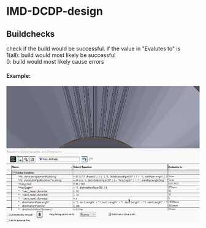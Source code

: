# IMD-DCDP-design

## Buildchecks
check if the build would be successful. if the value in "Evalutes to" is <br/>
1(all): build would most likely be successful <br/>
0: build would most likely cause errors <br/>	

#### Example:
![](https://github.com/saltyfishie98/IMD-DCDP-design/blob/master/assets/checksDemo.gif)
